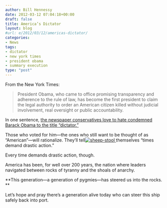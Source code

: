 ```yaml
---
author: Bill Hennessy
date: 2012-03-12 07:04:18+00:00
draft: false
title: America’s Dictator
layout: blog
#url: e/2012/03/12/americas-dictator/
categories:
- News
tags:
- dictator
- new york times
- president obama
- summary execution
type: "post"
---
```


From the New York Times:

 

>   
> 
> President Obama, who came to office promising transparency and adherence to the rule of law, has become the first president to claim the legal authority to order an American citizen killed without judicial involvement, real oversight or public accountability. 
> 
> 

 

In one sentence, [the newspaper conservatives love to hate condemned Barack Obama to the title “dictator.”](https://www.nytimes.com/2012/03/11/opinion/sunday/the-power-to-kill.html?_r=1)

 

Those who voted for him—the ones who still want to be thought of as “American”—will rationalize. They’ll tell[![sheep-stool](https://ludicrite.files.wordpress.com/2012/03/sheep-stool_thumb.jpg)
](https://ludicrite.files.wordpress.com/2012/03/sheep-stool.jpg) themselves “times demand drastic action.”

 

Every time demands drastic action, though. 

 

America has been, for well over 200 years, the nation where leaders navigated between rocks of tyranny and the shoals of anarchy. 

 

**This generation—a generation of pygmies—has steered us into the rocks. **

 

Let’s hope and pray there’s a generation alive today who can steer this ship safely back into port. 
